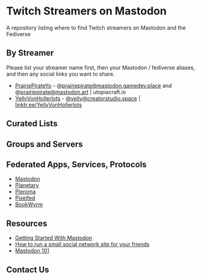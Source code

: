 # Twitch Streamers on Mastodon
A repository listing where to find Twitch streamers on Mastodon and the Fediverse

## By Streamer

Please list your streamer name first, then your Mastodon / fediverse aliases, and then any social links you want to share.

* [PrairiePirateYo](https://www.twitch.tv/PrairiePirateYo) - @prairiepirate@mastodon.gamedev.place and @prairiepirate@mastodon.art | utopiacraft.io
* [YellyVonHollerlots](https://www.twitch.tv/yellyvonhollerlots) - [@yelly@creatorstudio.space](https://creatorstudio.space/@yelly) | [linktr.ee/YellyVonHollerlots](https://linktr.ee/YellyVonHollerlots)


## Curated Lists

## Groups and Servers

## Federated Apps, Services, Protocols

* [Mastodon](https://joinmastodon.org/)
* [Planetary](https://www.planetary.social/)
* [Pleroma](https://pleroma.social/)
* [Pixelfed](https://pixelfed.de/)
* [BookWyrm](https://joinbookwyrm.com/)

## Resources
* [Getting Started With Mastodon](https://kevquirk.com/getting-started-with-mastodon/)
* [How to run a small social network site for your friends](https://runyourown.social/)
* [Mastodon 101](https://amandaquraishi.com/2022/11/10/mastodon-101/)

## Contact Us
